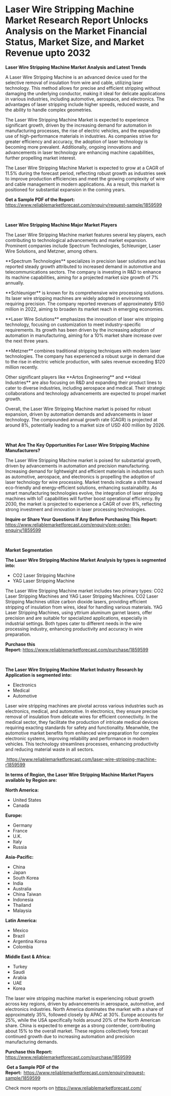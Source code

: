 <p><h1>Laser Wire Stripping Machine Market Research Report Unlocks Analysis on the Market Financial Status, Market Size, and Market Revenue upto 2032</h1></p><p><strong>Laser Wire Stripping Machine Market Analysis and Latest Trends</strong></p>
<p><p>A Laser Wire Stripping Machine is an advanced device used for the selective removal of insulation from wire and cable, utilizing laser technology. This method allows for precise and efficient stripping without damaging the underlying conductor, making it ideal for delicate applications in various industries, including automotive, aerospace, and electronics. The advantages of laser stripping include higher speeds, reduced waste, and the ability to handle complex geometries.</p><p>The Laser Wire Stripping Machine Market is expected to experience significant growth, driven by the increasing demand for automation in manufacturing processes, the rise of electric vehicles, and the expanding use of high-performance materials in industries. As companies strive for greater efficiency and accuracy, the adoption of laser technology is becoming more prevalent. Additionally, ongoing innovations and advancements in laser technology are enhancing machine capabilities, further propelling market interest. </p><p>The Laser Wire Stripping Machine Market is expected to grow at a CAGR of 11.5% during the forecast period, reflecting robust growth as industries seek to improve production efficiencies and meet the growing complexity of wire and cable management in modern applications. As a result, this market is positioned for substantial expansion in the coming years.</p></p>
<p><strong>Get a Sample PDF of the Report:&nbsp;</strong> <a href="https://www.reliablemarketforecast.com/enquiry/request-sample/1859599?utm_campaign=2246&utm_medium=2&utm_source=Github&utm_content=ia&utm_term=19022025&utm_id=laser-wire-stripping-machine">https://www.reliablemarketforecast.com/enquiry/request-sample/1859599</a></p>
<p>&nbsp;</p>
<p><strong>Laser Wire Stripping Machine Major Market Players</strong></p>
<p><p>The Laser Wire Stripping Machine market features several key players, each contributing to technological advancements and market expansion. Prominent companies include Spectrum Technologies, Schleuniger, Laser Wire Solutions, and Metzner, among others.</p><p>**Spectrum Technologies** specializes in precision laser solutions and has reported steady growth attributed to increased demand in automotive and telecommunications sectors. The company is investing in R&D to enhance its machine capabilities, aiming for a projected market size growth of 7% annually.</p><p>**Schleuniger** is known for its comprehensive wire processing solutions. Its laser wire stripping machines are widely adopted in environments requiring precision. The company reported revenues of approximately $150 million in 2022, aiming to broaden its market reach in emerging economies.</p><p>**Laser Wire Solutions** emphasizes the innovation of laser wire stripping technology, focusing on customization to meet industry-specific requirements. Its growth has been driven by the increasing adoption of automation in manufacturing, aiming for a 10% market share increase over the next three years.</p><p>**Metzner** combines traditional stripping techniques with modern laser technologies. The company has experienced a robust surge in demand due to the rise in electric vehicle production, with sales revenue exceeding $120 million recently.</p><p>Other significant players like **Artos Engineering** and **Ideal Industries** are also focusing on R&D and expanding their product lines to cater to diverse industries, including aerospace and medical. Their strategic collaborations and technology advancements are expected to propel market growth.</p><p>Overall, the Laser Wire Stripping Machine market is poised for robust expansion, driven by automation demands and advancements in laser technology. The compounded annual growth rate (CAGR) is projected at around 8%, potentially leading to a market size of USD 400 million by 2026.</p></p>
<p>&nbsp;</p>
<p><strong>What Are The Key Opportunities For Laser Wire Stripping Machine Manufacturers?</strong></p>
<p><p>The Laser Wire Stripping Machine market is poised for substantial growth, driven by advancements in automation and precision manufacturing. Increasing demand for lightweight and efficient materials in industries such as automotive, aerospace, and electronics is propelling the adoption of laser technology for wire processing. Market trends indicate a shift toward eco-friendly and energy-efficient solutions, enhancing sustainability. As smart manufacturing technologies evolve, the integration of laser stripping machines with IoT capabilities will further boost operational efficiency. By 2030, the market is projected to experience a CAGR of over 8%, reflecting strong investment and innovation in laser processing technologies.</p></p>
<p><strong>Inquire or Share Your Questions If Any Before Purchasing This Report:</strong> <a href="https://www.reliablemarketforecast.com/enquiry/pre-order-enquiry/1859599?utm_campaign=2246&utm_medium=2&utm_source=Github&utm_content=ia&utm_term=19022025&utm_id=laser-wire-stripping-machine">https://www.reliablemarketforecast.com/enquiry/pre-order-enquiry/1859599</a></p>
<p>&nbsp;</p>
<p><strong>Market Segmentation</strong></p>
<p><strong>The Laser Wire Stripping Machine Market Analysis by types is segmented into:</strong></p>
<p><ul><li>CO2 Laser Stripping Machine</li><li>YAG Laser Stripping Machine</li></ul></p>
<p><p>The Laser Wire Stripping Machine market includes two primary types: CO2 Laser Stripping Machines and YAG Laser Stripping Machines. CO2 Laser Stripping Machines utilize carbon dioxide lasers, providing efficient stripping of insulation from wires, ideal for handling various materials. YAG Laser Stripping Machines, using yttrium aluminum garnet lasers, offer precision and are suitable for specialized applications, especially in industrial settings. Both types cater to different needs in the wire processing industry, enhancing productivity and accuracy in wire preparation.</p></p>
<p><strong>Purchase this Report:&nbsp;</strong><a href="https://www.reliablemarketforecast.com/purchase/1859599?utm_campaign=2246&utm_medium=2&utm_source=Github&utm_content=ia&utm_term=19022025&utm_id=laser-wire-stripping-machine">https://www.reliablemarketforecast.com/purchase/1859599</a></p>
<p>&nbsp;</p>
<p><strong>The Laser Wire Stripping Machine Market Industry Research by Application is segmented into:</strong></p>
<p><ul><li>Electronics</li><li>Medical</li><li>Automotive</li></ul></p>
<p><p>Laser wire stripping machines are pivotal across various industries such as electronics, medical, and automotive. In electronics, they ensure precise removal of insulation from delicate wires for efficient connectivity. In the medical sector, they facilitate the production of intricate medical devices requiring exacting standards for safety and functionality. Meanwhile, the automotive market benefits from enhanced wire preparation for complex electronic systems, improving reliability and performance in modern vehicles. This technology streamlines processes, enhancing productivity and reducing material waste in all sectors.</p></p>
<p><a href="https://www.reliablemarketforecast.com/laser-wire-stripping-machine-r1859599?utm_campaign=2246&utm_medium=2&utm_source=Github&utm_content=ia&utm_term=19022025&utm_id=laser-wire-stripping-machine">&nbsp;https://www.reliablemarketforecast.com/laser-wire-stripping-machine-r1859599</a></p>
<p><strong>In terms of Region, the Laser Wire Stripping Machine Market Players available by Region are:</strong></p>
<p>
    <p> <strong> North America: </strong>
        <ul>
            <li>United States</li>
            <li>Canada</li>
        </ul>
        </p> 
    <p> <strong> Europe: </strong>
        <ul>
            <li>Germany</li>
            <li>France</li>
            <li>U.K.</li>
            <li>Italy</li>
            <li>Russia</li>
        </ul>
        </p> 
    <p> <strong> Asia-Pacific: </strong>
        <ul>
            <li>China</li>
            <li>Japan</li>
            <li>South Korea</li>
            <li>India</li>
            <li>Australia</li>
            <li>China Taiwan</li>
            <li>Indonesia</li>
            <li>Thailand</li>
            <li>Malaysia</li>
        </ul>
        </p> 
    <p> <strong> Latin America: </strong>
        <ul>
            <li>Mexico</li>
            <li>Brazil</li>
            <li>Argentina Korea</li>
            <li>Colombia</li>
        </ul>
        </p> 
    <p> <strong> Middle East & Africa: </strong>
        <ul>
            <li>Turkey</li>
            <li>Saudi</li>
            <li>Arabia</li>
            <li>UAE</li>
            <li>Korea</li>
        </ul>
    </p>
    </p>
<p><p>The laser wire stripping machine market is experiencing robust growth across key regions, driven by advancements in aerospace, automotive, and electronics industries. North America dominates the market with a share of approximately 35%, followed closely by APAC at 30%. Europe accounts for 25%, while the USA specifically holds around 20% of the North American share. China is expected to emerge as a strong contender, contributing about 15% to the overall market. These regions collectively forecast continued growth due to increasing automation and precision manufacturing demands.</p></p>
<p><strong>Purchase this Report: </strong><a href="https://www.reliablemarketforecast.com/purchase/1859599?utm_campaign=2246&utm_medium=2&utm_source=Github&utm_content=ia&utm_term=19022025&utm_id=laser-wire-stripping-machine">https://www.reliablemarketforecast.com/purchase/1859599</a></p>
<p>&nbsp;<strong>Get a Sample PDF of the Report:&nbsp;&nbsp;</strong><a href="https://www.reliablemarketforecast.com/enquiry/request-sample/1859599?utm_campaign=2246&utm_medium=2&utm_source=Github&utm_content=ia&utm_term=19022025&utm_id=laser-wire-stripping-machine">https://www.reliablemarketforecast.com/enquiry/request-sample/1859599</a></p>
<p><strong></strong></p>
<p>Check more reports on <a href="https://www.reliablemarketforecast.com/?utm_campaign=2246&utm_medium=2&utm_source=Github&utm_content=ia&utm_term=19022025&utm_id=laser-wire-stripping-machine">https://www.reliablemarketforecast.com/</a></p>